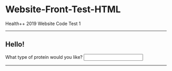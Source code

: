 # Website-Front-Test-HTML
Health++ 2019 Website Code Test 1

<!--This is for me to practice HTML Stuff-->

<html lang="en" dir="ltr">
  <head>
    <meta charset="utf-8">
    <link rel="stylesheet" type="text/css" href="style.css">
    <link href="https://fonts.googleapis.com/css?family=Source Sans Pro" rel="stylesheet">
    <title>Forms Review</title>
  </head>
  <body>
    <section id="overlay">
      <hr>
      <form action="submission.html" method="POST">
				<h1>Hello!</h1>
        <section class="protein">
          <label for="patty">What type of protein would you like?</label>
    			<input type="text" name="patty" id="patty">
        </section>
        <hr>
